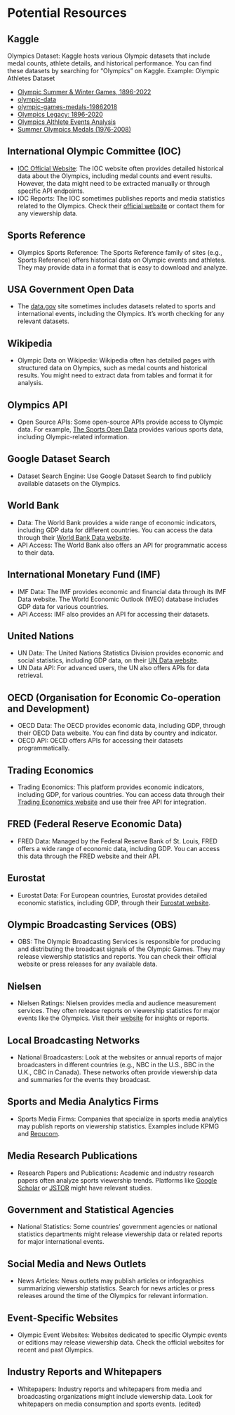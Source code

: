 # Potential Resources

## Kaggle

Olympics Dataset: Kaggle hosts various Olympic datasets that include medal counts, athlete details, and historical performance.
You can find these datasets by searching for “Olympics” on Kaggle. Example: Olympic Athletes Dataset

- [Olympic Summer & Winter Games, 1896-2022](https://www.kaggle.com/datasets/piterfm/olympic-games-medals-19862018)
- [olympic-data](https://www.kaggle.com/datasets/bhanupratapbiswas/olympic-data)
- [olympic-games-medals-19862018](https://www.kaggle.com/datasets/piterfm/olympic-games-medals-19862018)
- [Olympics Legacy: 1896-2020](https://www.kaggle.com/datasets/krishd123/olympics-legacy-1896-2020)
- [Olympics Althlete Events Analysis](https://www.kaggle.com/datasets/samruddhim/olympics-althlete-events-analysis)
- [Summer Olympics Medals (1976-2008)](https://www.kaggle.com/datasets/divyansh22/summer-olympics-medals)

## International Olympic Committee (IOC)

- [IOC Official Website](https://www.olympic.org/): The IOC website often provides detailed historical data about the Olympics, including medal counts and event results. However, the data might need to be extracted manually or through specific API endpoints.
- IOC Reports: The IOC sometimes publishes reports and media statistics related to the Olympics. Check their [official website](https://www.olympic.org/) or contact them for any viewership data.

## Sports Reference

- Olympics Sports Reference: The Sports Reference family of sites (e.g., Sports Reference) offers historical data on Olympic events and athletes. They may provide data in a format that is easy to download and analyze.

## USA Government Open Data

- The [data.gov](http://data.gov/) site sometimes includes datasets related to sports and international events, including the Olympics. It’s worth checking for any relevant datasets.

## Wikipedia

- Olympic Data on Wikipedia: Wikipedia often has detailed pages with structured data on Olympics, such as medal counts and historical results. You might need to extract data from tables and format it for analysis.

## Olympics API

- Open Source APIs: Some open-source APIs provide access to Olympic data. For example, [The Sports Open Data](https://www.sportsopendata.net/) provides various sports data, including Olympic-related information.

## Google Dataset Search

- Dataset Search Engine: Use Google Dataset Search to find publicly available datasets on the Olympics.

## World Bank

- Data: The World Bank provides a wide range of economic indicators, including GDP data for different countries. You can access the data through their [World Bank Data website](https://data.worldbank.org/indicator/NY.GDP.MKTP.CD).
- API Access: The World Bank also offers an API for programmatic access to their data.

## International Monetary Fund (IMF)

- IMF Data: The IMF provides economic and financial data through its IMF Data website. The World Economic Outlook (WEO) database includes GDP data for various countries.
- API Access: IMF also provides an API for accessing their datasets.

## United Nations

- UN Data: The United Nations Statistics Division provides economic and social statistics, including GDP data, on their [UN Data website](https://data.un.org/).
- UN Data API: For advanced users, the UN also offers APIs for data retrieval.

## OECD (Organisation for Economic Co-operation and Development)

- OECD Data: The OECD provides economic data, including GDP, through their OECD Data website. You can find data by country and indicator.
- OECD API: OECD offers APIs for accessing their datasets programmatically.

## Trading Economics

- Trading Economics: This platform provides economic indicators, including GDP, for various countries. You can access data through their [Trading Economics website](https://tradingeconomics.com/) and use their free API for integration.

## FRED (Federal Reserve Economic Data)

- FRED Data: Managed by the Federal Reserve Bank of St. Louis, FRED offers a wide range of economic data, including GDP. You can access this data through the FRED website and their API.

## Eurostat

- Eurostat Data: For European countries, Eurostat provides detailed economic statistics, including GDP, through their [Eurostat website](https://ec.europa.eu/eurostat).

## Olympic Broadcasting Services (OBS)

- OBS: The Olympic Broadcasting Services is responsible for producing and distributing the broadcast signals of the Olympic Games. They may release viewership statistics and reports. You can check their official website or press releases for any available data.

## Nielsen

- Nielsen Ratings: Nielsen provides media and audience measurement services. They often release reports on viewership statistics for major events like the Olympics. Visit their [website](https://www.nielsen.com/) for insights or reports.

## Local Broadcasting Networks

- National Broadcasters: Look at the websites or annual reports of major broadcasters in different countries (e.g., NBC in the U.S., BBC in the U.K., CBC in Canada). These networks often provide viewership data and summaries for the events they broadcast.

## Sports and Media Analytics Firms

- Sports Media Firms: Companies that specialize in sports media analytics may publish reports on viewership statistics. Examples include KPMG and [Repucom](https://www.repucom.net/).

## Media Research Publications

- Research Papers and Publications: Academic and industry research papers often analyze sports viewership trends. Platforms like [Google Scholar](https://scholar.google.com/) or [JSTOR](https://www.jstor.org/) might have relevant studies.

## Government and Statistical Agencies

- National Statistics: Some countries’ government agencies or national statistics departments might release viewership data or related reports for major international events.

## Social Media and News Outlets

- News Articles: News outlets may publish articles or infographics summarizing viewership statistics. Search for news articles or press releases around the time of the Olympics for relevant information.

## Event-Specific Websites

- Olympic Event Websites: Websites dedicated to specific Olympic events or editions may release viewership data. Check the official websites for recent and past Olympics.

## Industry Reports and Whitepapers

- Whitepapers: Industry reports and whitepapers from media and broadcasting organizations might include viewership data. Look for whitepapers on media consumption and sports events. (edited)
